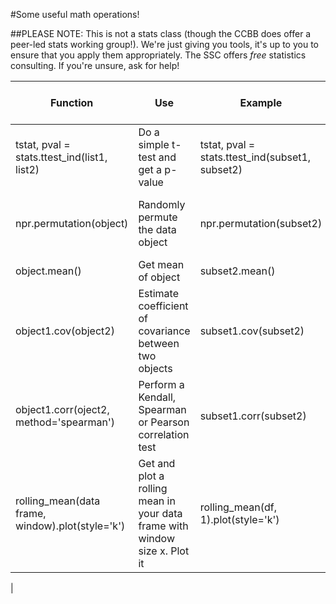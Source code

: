 #Some useful math operations!

##PLEASE NOTE: This is not a stats class (though the CCBB does offer a peer-led stats working group!). We're just giving you tools, it's up to you to ensure that you apply them appropriately. The SSC offers _free_ statistics consulting. If you're unsure, ask for help!

|Function | Use | Example | Need to import |
|---------|-----|---------|----------------|
|tstat, pval = stats.ttest_ind(list1, list2) | Do a simple t-test and get a p-value | tstat, pval = stats.ttest_ind(subset1, subset2) | from scipy import stats |
|npr.permutation(object) | Randomly permute the data object | npr.permutation(subset2) | from numpy import random as npr |
|object.mean() | Get mean of object | subset2.mean() | import numpy |
|object1.cov(object2) | Estimate coefficient of covariance between two objects | subset1.cov(subset2) | import pandas |
|object1.corr(oject2, method='spearman') | Perform a Kendall, Spearman or Pearson correlation test | subset1.corr(subset2) | import pandas |
|rolling_mean(data frame, window).plot(style='k') | Get and plot a rolling mean in your data frame with window size x. Plot it | rolling_mean(df, 1).plot(style='k') | import pandas
|
